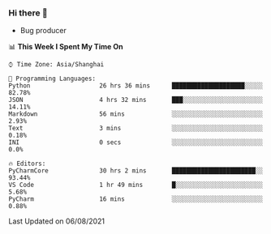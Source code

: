 ### Hi there 👋
* Bug producer
<!--START_SECTION:waka-->
📊 **This Week I Spent My Time On** 

```text
⌚︎ Time Zone: Asia/Shanghai

💬 Programming Languages: 
Python                   26 hrs 36 mins      ████████████████████░░░░░   82.78% 
JSON                     4 hrs 32 mins       ███░░░░░░░░░░░░░░░░░░░░░░   14.11% 
Markdown                 56 mins             ░░░░░░░░░░░░░░░░░░░░░░░░░   2.93% 
Text                     3 mins              ░░░░░░░░░░░░░░░░░░░░░░░░░   0.18% 
INI                      0 secs              ░░░░░░░░░░░░░░░░░░░░░░░░░   0.0%

🔥 Editors: 
PyCharmCore              30 hrs 2 mins       ███████████████████████░░   93.44% 
VS Code                  1 hr 49 mins        █░░░░░░░░░░░░░░░░░░░░░░░░   5.68% 
PyCharm                  16 mins             ░░░░░░░░░░░░░░░░░░░░░░░░░   0.88%

```


 Last Updated on 06/08/2021
<!--END_SECTION:waka-->
